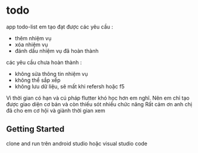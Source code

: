 # todo
app todo-list em tạo đạt được các yêu cầu :
- thêm nhiệm vụ
- xóa nhiệm vụ
- đánh dấu nhiệm vụ đã hoàn thành

các yêu cầu chưa hoàn thành :
- không sửa thông tin nhiệm vụ
- không thể sắp xếp
- không lưu dữ liệu, sẽ mất khi refersh  hoặc f5 

Vì thời gian có hạn và cú pháp flutter khó học hơn em nghĩ. Nên em chỉ tạo được giao diện cơ bản và còn thiếu sót nhiều chức năng
Rất cảm ơn anh chị đã cho em cơ hội và giành thời gian xem 

## Getting Started
clone and run trên android studio hoặc visual studio code 
